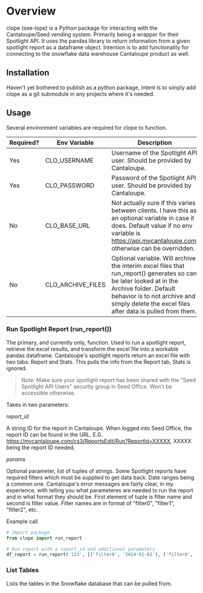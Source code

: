 # Overview

clope (see-lope) is a Python package for interacting with the Cantaloupe/Seed vending system. Primarily being a wrapper for their Spotlight API. It uses the pandas library to return information from a given spotlight report as a dataframe object. Intention is to add functionality for connecting to the snowflake data warehouse Cantaloupe product as well.

## Installation

Haven't yet bothered to publish as a python package, intent is to simply add clope as a git submodule in any projects where it's needed.

## Usage

Several environment variables are required for clope to function.

| Required? | Env Variable | Description |
| --------- | ------------ | ----------- |
| Yes       | CLO_USERNAME | Username of the Spotlight API user. Should be provided by Cantaloupe. |
| Yes       | CLO_PASSWORD | Password of the Spotlight API user. Should be provided by Cantaloupe. |
| No        | CLO_BASE_URL | Not actually sure if this varies between clients. I have this as an optional variable in case it does. Default value if no env variable is <https://api.mycantaloupe.com>, otherwise can be overridden. |
| No        | CLO_ARCHIVE_FILES | Optional variable. Will archive the interim excel files that run_report() generates so can be later looked at in the Archive folder. Default behavior is to not archive and simply delete the excel files after data is pulled from them. |

### Run Spotlight Report (run_report())

The primary, and currently only, function. Used to run a spotlight report, retrieve the excel results, and transform the excel file into a workable pandas dataframe. Cantaloupe's spotlight reports return an excel file with two tabs: Report and Stats. This pulls the info from the Report tab, Stats is ignored.

> Note: Make sure your spotlight report has been shared with the "Seed Spotlight API Users" security group in Seed Office. Won't be accessible otherwise.

Takes in two parameters:

*report_id*

A string ID for the report in Cantaloupe. When logged into Seed Office, the report ID can be found in the URL. E.G. <https://mycantaloupe.com/cs3/ReportsEdit/Run?ReportId=XXXXX>, XXXXX being the report ID needed.

*params*

Optional parameter, list of tuples of strings. Some Spotlight reports have required filters which must be supplied to get data back. Date ranges being a common one. Cantaloupe's error messages are fairly clear, in my experience, with telling you what parameteres are needed to run the report and in what format they should be. First element of tuple is filter name and second is filter value. Filter names are in format of "filter0", "filter1", "filter2", etc.

Example call

```python
# Import package
from clope import run_report

# Run report with a report_id and additional parameters
df_report = run_report('123', [('filter0', '2024-01-01'), ('filter0', '2024-01-31')])
```

### List Tables

Lists the tables in the Snowflake database that can be pulled from.
